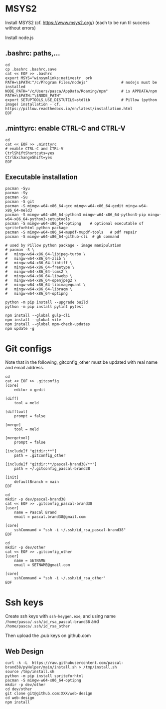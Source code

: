 # MSYS2

Install MSYS2 (cf. https://www.msys2.org/) (each to be run til success without errors)

Install node.js

## .bashrc: paths,...
```
cd
cp .bashrc .bashrc.save
cat << EOF >> .bashrc
export MSYS="winsymlinks:nativestr  ork
PATH=\$PATH:"/c/Program Files/nodejs"               # nodejs must be installed
NODE_PATH="/c/Users/pasca/AppData/Roaming/npm"      # is APPDATA/npm
PATH=\$PATH:"\$NODE_PATH"
export SETUPTOOLS_USE_DISTUTILS=stdlib              # Pillow (python image) installation - cf. https://pillow.readthedocs.io/en/latest/installation.html
EOF
```

## .minttyrc: enable CTRL-C and CTRL-V
```
cd
cat << EOF >> .minttyrc
# enable CTRL-C and CTRL-V
CtrlShiftShortcuts=yes
CtrlExchangeShift=yes
EOF
```

## Executable installation
```
pacman -Syu
pacman -Sy
pacman -Su
pacman -S git
pacman -S mingw-w64-x86_64-gcc mingw-w64-x86_64-gedit mingw-w64-x86_64-meld3
pacman -S mingw-w64-x86_64-python3 mingw-w64-x86_64-python3-pip mingw-w64-x86_64-python3-setuptools
pacman -S mingw-w64-x86_64-optipng    # optional executable of spriteforhtml python package
pacman -S mingw-w64-x86_64-mupdf-mupdf-tools   # pdf repair
pacman -S mingw-w64-x86_64-github-cli  # gh command

# used by Pillow python package - image manipulation
# pacman -S \
#   mingw-w64-x86_64-libjpeg-turbo \
#   mingw-w64-x86_64-zlib \
#   mingw-w64-x86_64-libtiff \
#   mingw-w64-x86_64-freetype \
#   mingw-w64-x86_64-lcms2 \
#   mingw-w64-x86_64-libwebp \
#   mingw-w64-x86_64-openjpeg2 \
#   mingw-w64-x86_64-libimagequant \
#   mingw-w64-x86_64-libraqm \
#   mingw-w64-x86_64-optipng
```

```
python -m pip install --upgrade build
python -m pip install pylint pytest
```

```
npm install --global gulp-cli
npm install --global vite
npm install --global npm-check-updates
npm update -g
```

# Git configs

Note that in the following, gitconfig_other must be updated with real name and email address.

```
cd
cat << EOF >> .gitconfig
[core]
    editor = gedit

[diff]
    tool = meld

[difftool]
    prompt = false

[merge]
    tool = meld

[mergetool]
    prompt = false

[includeIf "gitdir:**"]
    path = .gitconfig_other

[includeIf "gitdir:**/pascal-brand38/**"]
    path = ~/.gitconfig_pascal-brand38

[init]
	defaultBranch = main
EOF
```

```
cd
mkdir -p dev/pascal-brand38
cat << EOF >> .gitconfig_pascal-brand38
[user]
    name = Pascal Brand
    email = pascal.brand38@gmail.com

[core]
    sshCommand = "ssh -i ~/.ssh/id_rsa_pascal-brand38"
EOF
```

```
cd
mkdir -p dev/other
cat << EOF >> .gitconfig_other
[user]
    name = SETNAME
    email = SETNAME@gmail.com

[core]
    sshCommand = "ssh -i ~/.ssh/id_rsa_other"
EOF
```

# Ssh keys

Create ssh keys with ```ssh-keygen.exe```, and using name ```/home/pasca/.ssh/id_rsa_pascal-brand38``` and ```/home/pasca/.ssh/id_rsa_other```

Then upload the .pub keys on github.com


## Web Design
```
curl -k -L  https://raw.githubusercontent.com/pascal-brand38/pyHelper/main/install.sh > /tmp/install.sh
source /tmp/install.sh
python -m pip install spriteforhtml
pacman -S mingw-w64-x86_64-optipng
mkdir -p dev/other
cd dev/other
git clone git@github.com:XXX/web-design
cd web-design
npm install
```
